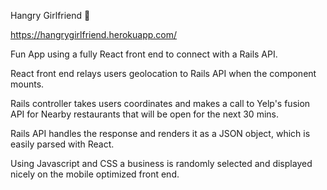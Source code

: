 Hangry Girlfriend 👿

https://hangrygirlfriend.herokuapp.com/

Fun App using a fully React front end to connect with a Rails API.

React front end relays users geolocation to Rails API when the component mounts.

Rails controller takes users coordinates and makes a call to Yelp's fusion API for Nearby restaurants that will be open for the next 30 mins.

Rails API handles the response and renders it as a JSON object, which is easily parsed with React.

Using Javascript and CSS a business is randomly selected and displayed nicely on the mobile optimized front end.

